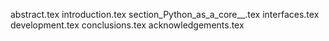 abstract.tex
introduction.tex
section_Python_as_a_core__.tex
interfaces.tex
development.tex
conclusions.tex
acknowledgements.tex
